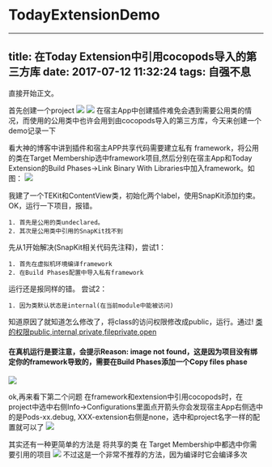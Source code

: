# TodayExtensionDemo

---
title: 在Today Extension中引用cocopods导入的第三方库
date: 2017-07-12 11:32:24
tags: 自强不息
---
直接开始正文。

首先创建一个project
![](/images/2017/today_extension_image1.png)
![](/images/2017/today_extension_image2.png)
在宿主App中创建插件难免会遇到需要公用类的情况，而使用的公用类中也许会用到由cocopods导入的第三方库，今天来创建一个demo记录一下

看大神的博客中讲到插件和宿主APP共享代码需要建立私有 framework，将公用的类在Target Membership选中framework项目,然后分别在宿主App和Today Extension的Build Phases->Link Binary With Libraries中加入framework。如图：
![](/images/2017/today_extension_image4.png)

我建了一个TEKit和ContentView类，初始化两个label，使用SnapKit添加约束。OK，运行一下项目，报错。

 	1. 首先是公用的类undeclared。
 	2. 其次是公用类中引用的SnapKit找不到
 
 先从1开始解决(SnapKit相关代码先注释)，尝试1：
 
 	1. 首先在虚拟机环境编译framework
 	2. 在Build Phases配置中导入私有framework
 运行还是报同样的错。
 尝试2：
 	
 	1. 因为类默认状态是internal(在当前module中能被访问)
 知道原因了就知道怎么修改了，将class的访问权限修改成public，运行。通过! [类的权限public,internal,private,fileprivate,open](https://pengkun.github.io)

#### 在真机运行是要注意，会提示Reason: image not found，这是因为项目没有绑定你的framework导致的，需要在Build Phases添加一个Copy files phase
![](/images/2017/today_extension_image5.png)

ok,再来看下第二个问题
在framework和extension中引用cocopods时，在project中选中右侧Info->Configurations里面点开箭头你会发现宿主App右侧选中的是Pods-xx.debug, XXX-extension右侧是none，选中和project名字一样的配置就可以了
![](/images/2017/today_extension_image3.png)

其实还有一种更简单的方法是 将共享的类 在 Target Membership中都选中你需要引用的项目
![](/images/2017/today_extension_image4.png)
 不过这是一个非常不推荐的方法，因为编译时它会编译多次

